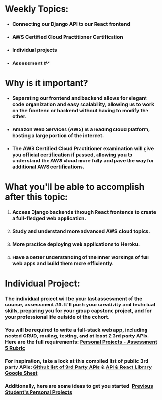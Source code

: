 # Weekly Topics:
- ### Connecting our Django API to our React frontend
- ### AWS Certified Cloud Practitioner Certification
- ### Individual projects
- ### Assessment #4

# Why is it important?
- ### Separating our frontend and backend allows for elegant code organization and easy scalability, allowing us to work on the frontend or backend without having to modify the other.
- ### Amazon Web Services (AWS) is a leading cloud platform, hosting a large portion of the internet.
- ### The AWS Certified Cloud Practitioner examination will give you official certification if passed, allowing you to understand the AWS cloud more fully and pave the way for additional AWS certifications.

# What you'll be able to accomplish after this topic:
1. ### Access Django backends through React frontends to create a full-fledged web application.
2. ### Study and understand more advanced AWS cloud topics.
3. ### More practice deploying web applications to Heroku.
4. ### Have a better understanding of the inner workings of full web apps and build them more efficiently.

# Individual Project:
### The individual project will be your last assessment of the course, assessment #5. It'll push your creativity and technical skills, preparing you for your group capstone project, and for your professional life outside of the cohort.
### You will be required to write a full-stack web app, including nested CRUD, routing, testing, and at least 2 3rd party APIs. Here are the full requirements: [Personal Projects - Assessment 5 Rubric](https://docs.google.com/spreadsheets/d/1zU9ZkwPn5aWxIuC7NJrxr7fBNvUwjQYFm6hZje-_cZE/edit#gid=917997820)
### For inspiration, take a look at this compiled list of public 3rd party APIs: [Github list of 3rd Party APIs](https://github.com/public-apis/public-apis) & [API & React Library Google Sheet](https://docs.google.com/spreadsheets/d/1G3Mu5WBk28_SYQsmOaYWIn6C4Wk21SOSGKrvnJstN1I/edit?usp=sharing)
### Additionally, here are some ideas to get you started: [Previous Student's Personal Projects](https://docs.google.com/spreadsheets/d/1OPSWu-4uY4AA0Xxw8-UGbBw51ATVdDKegD-qCzlglUk/)

